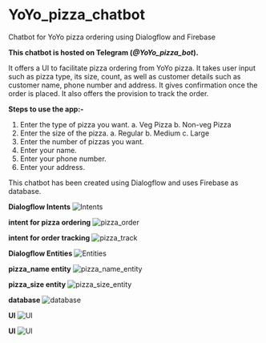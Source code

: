 # YoYo_pizza_chatbot
Chatbot for YoYo pizza ordering using Dialogflow and Firebase

**This chatbot is hosted on Telegram (_@YoYo_pizza_bot_).**

It offers a UI to facilitate pizza ordering from YoYo pizza. It takes user input such as pizza type, its size, count, as well as customer details such as customer name, phone number and address. It gives confirmation once the order is placed. It also offers the provision to track the order.

**Steps to use the app:-**
1. Enter the type of pizza you want.
  a. Veg Pizza
  b. Non-veg Pizza
2. Enter the size of the pizza.
  a. Regular
  b. Medium
  c. Large
3. Enter the number of pizzas you want.
4. Enter your name.
5. Enter your phone number.
6. Enter your address.

This chatbot has been created using Dialogflow and uses Firebase as database.

**Dialogflow Intents**
![Intents](/img/intents.png)

**intent for pizza ordering**
![pizza_order](/img/pizza_order.png)

**intent for order tracking**
![pizza_track](/img/pizza_track.png)

**Dialogflow Entities**
![Entities](/img/entities.png)

**pizza_name entity**
![pizza_name_entity](/img/pizza_name_entity.png)

**pizza_size entity**
![pizza_size_entity](/img/pizza_size_entity.png)

**database**
![database](/img/database.png)

**UI**
![UI](/img/UI1.png)

**UI**
![UI](/img/UI2.png)
